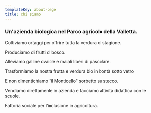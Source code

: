 ```yaml
---
templateKey: about-page
title: chi siamo
---
```

### Un'azienda biologica nel Parco agricolo della Valletta. 

Coltiviamo ortaggi per offrire tutta la verdura di stagione. 

Produciamo di frutti di bosco. 

Alleviamo galline ovaiole e maiali liberi di pascolare.

Trasformiamo la nostra frutta e verdura bio in bontà sotto vetro

E non dimentichiamo "il Monticello" sorbetto su stecco. 

Vendiamo direttamente in azienda e facciamo attività didattica con le scuole. 

Fattoria sociale per l’inclusione in agricoltura.
